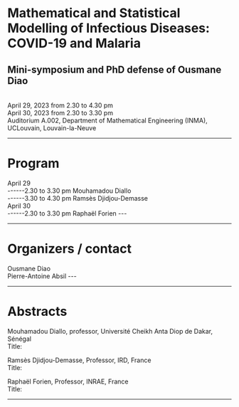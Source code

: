 
<h1>Mathematical and Statistical Modelling of Infectious Diseases: COVID-19 and Malaria</h1>
<h2>Mini-symposium and PhD defense of Ousmane Diao</h2>
<br>April 29, 2023 from 2.30 to 4.30 pm
<br>April 30, 2023 from 2.30 to 3.30 pm
<br>Auditorium A.002, Department of Mathematical Engineering (INMA), UCLouvain, Louvain-la-Neuve

---
<h1>Program</h1>
April 29
<br>------2.30 to 3.30 pm Mouhamadou Diallo
<br>------3.30 to 4.30 pm Ramsès Djidjou-Demasse
<br>April 30
<br>------2.30 to 3.30 pm Raphaël Forien
---

---
<h1>Organizers / contact</h1>
Ousmane Diao
<br>Pierre-Antoine Absil
---

---
<h1>Abstracts</h1>

Mouhamadou Diallo, professor, Université Cheikh Anta Diop de Dakar, Sénégal
<br>Title:

Ramsès Djidjou-Demasse, Professor, IRD, France
<br>Title:

Raphaël Forien, Professor, INRAE, France
<br>Title:

---



